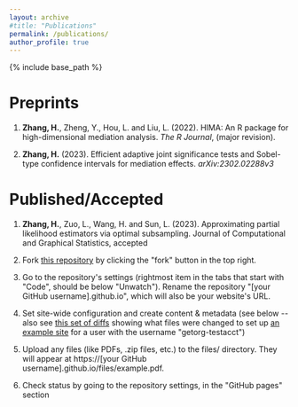 ```yaml
---
layout: archive
#title: "Publications"
permalink: /publications/
author_profile: true
---
```


{% include base_path %}

Preprints
======
1.  **Zhang, H.**, Zheng, Y., Hou, L. and Liu, L. (2022). HIMA: An R package for high-dimensional mediation analysis. *The R Journal*, (major revision).

1.  **Zhang, H.** (2023). Efficient adaptive joint significance tests and Sobel-type confidence intervals for mediation effects. *arXiv:2302.02288v3*

Published/Accepted
======
1. **Zhang, H.**, Zuo, L., Wang, H. and Sun, L. (2023). Approximating partial likelihood estimators via optimal subsampling. Journal of Computational and Graphical Statistics, accepted
   
1. Fork [this repository](https://github.com/academicpages/academicpages.github.io) by clicking the "fork" button in the top right.
   
1. Go to the repository's settings (rightmost item in the tabs that start with "Code", should be below "Unwatch"). Rename the repository "[your GitHub username].github.io", which will also be your website's URL.
1. Set site-wide configuration and create content & metadata (see below -- also see [this set of diffs](http://archive.is/3TPas) showing what files were changed to set up [an example site](https://getorg-testacct.github.io) for a user with the username "getorg-testacct")
1. Upload any files (like PDFs, .zip files, etc.) to the files/ directory. They will appear at https://[your GitHub username].github.io/files/example.pdf.  
1. Check status by going to the repository settings, in the "GitHub pages" section


